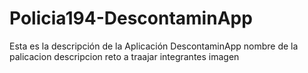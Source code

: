 # Policia194-DescontaminApp
Esta es la descripción de la Aplicación DescontaminApp
nombre de la palicacion
descripcion
reto a traajar
integrantes 
imagen
